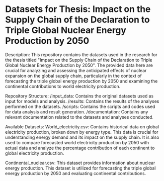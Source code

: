 # Datasets for Thesis: Impact on the Supply Chain of the Declaration to Triple Global Nuclear Energy Production by 2050
Description:
This repository contains the datasets used in the research for the thesis titled "Impact on the Supply Chain of the Declaration to Triple Global Nuclear Energy Production by 2050". The provided data here are crucial for analyzing and assessing the anticipated effects of nuclear expansion on the global supply chain, particularly in the context of forecasting the triple global energy production by 2050 and examining the continental contributions to world electricity production.

Repository Structure:
/input_data: Contains the original datasets used as input for models and analysis.
/results: Contains the results of the analyses performed on the datasets.
/scripts: Contains the scripts and codes used for data analysis and result generation.
/documentation: Contains any relevant documentation related to the datasets and analyses conducted.

Available Datasets:
World_electricity.csv: Contains historical data on global electricity production, broken down by energy type. This data is crucial for understanding energy demand and its impact on the supply chain. It is also used to compare forecasted world electricity production by 2050 with actual data and analyze the percentage contribution of each continent to global electricity production.

Continental_nuclear.csv: This dataset provides information about nuclear energy production. This dataset is utilized for forecasting the triple global energy production by 2050 and evaluating continental contributions.

